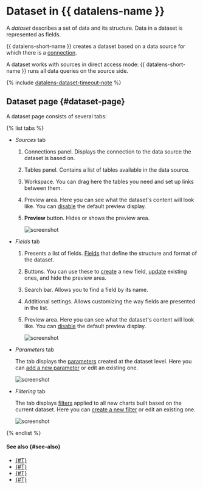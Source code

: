 # Dataset in {{ datalens-name }}

A _dataset_ describes a set of data and its structure. Data in a dataset is represented as fields.

{{ datalens-short-name }} creates a dataset based on a data source for which there is a [connection](../concepts/connection.md).


A dataset works with sources in direct access mode: {{ datalens-short-name }} runs all data queries on the source side.



{% include [datalens-dataset-timeout-note](../../_includes/datalens/datalens-dataset-timeout-note.md) %}

## Dataset page {#dataset-page}

A dataset page consists of several tabs:

{% list tabs %}

- _Sources_ tab

  1. Connections panel. Displays the connection to the data source the dataset is based on.
  1. Tables panel. Contains a list of tables available in the data source.
  1. Workspace. You can drag here the tables you need and set up links between them.
  1. Preview area. Here you can see what the dataset's content will look like. You can [disable](./settings.md#preview-default) the default preview display.
  1. **Preview** button. Hides or shows the preview area.

     ![screenshot](../../_assets/datalens/dataset/dataset-sources.png)

- _Fields_ tab

  1. Presents a list of fields. [Fields](./data-model.md#field) that define the structure and format of the dataset.
  1. Buttons. You can use these to [create](./create-dataset.md#create-fields) a new field, [update](./create-dataset.md#update-fields) existing ones, and hide the preview area.
  1. Search bar. Allows you to find a field by its name.
  1. Additional settings. Allows customizing the way fields are presented in the list.
  1. Preview area. Here you can see what the dataset's content will look like. You can [disable](./settings.md#preview-default) the default preview display.

     ![screenshot](../../_assets/datalens/dataset/dataset-fields.png)

- _Parameters_ tab

  The tab displays the [parameters](../concepts/parameters.md) created at the dataset level. Here you can [add a new parameter](../dataset/create-dataset.md#add-parameters) or edit an existing one.

  ![screenshot](../../_assets/datalens/dataset/dataset-parameters.png)

- _Filtering_ tab

  The tab displays [filters](./settings.md#default-filters) applied to all new charts built based on the current dataset. Here you can [create a new filter](../dataset/create-dataset.md#add-filters) or edit an existing one.

  ![screenshot](../../_assets/datalens/dataset/dataset-filters.png)

{% endlist %}

#### See also {#see-also}

* [{#T}](./create-dataset.md)
* [{#T}](./data-model.md)
* [{#T}](./data-types.md)
* [{#T}](./settings.md)
